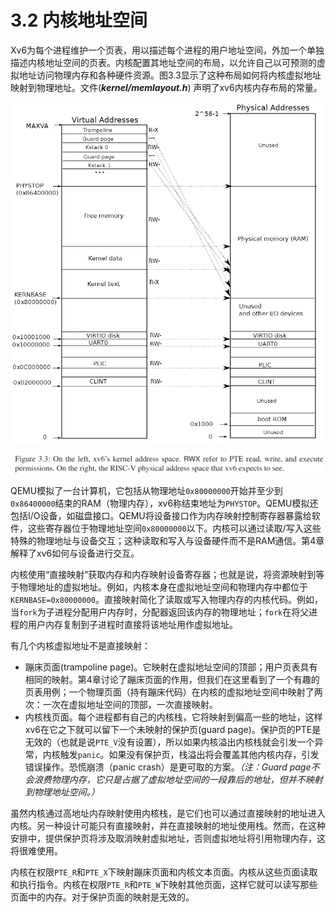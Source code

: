 # 3.2 内核地址空间

Xv6为每个进程维护一个页表，用以描述每个进程的用户地址空间，外加一个单独描述内核地址空间的页表。内核配置其地址空间的布局，以允许自己以可预测的虚拟地址访问物理内存和各种硬件资源。图3.3显示了这种布局如何将内核虚拟地址映射到物理地址。文件(***kernel/memlayout.h***) 声明了xv6内核内存布局的常量。

![img](../images/c3/p3.png)

![img](../images/c3/p4.png)

QEMU模拟了一台计算机，它包括从物理地址`0x80000000`开始并至少到`0x86400000`结束的RAM（物理内存），xv6称结束地址为`PHYSTOP`。QEMU模拟还包括I/O设备，如磁盘接口。QEMU将设备接口作为内存映射控制寄存器暴露给软件，这些寄存器位于物理地址空间`0x80000000`以下。内核可以通过读取/写入这些特殊的物理地址与设备交互；这种读取和写入与设备硬件而不是RAM通信。第4章解释了xv6如何与设备进行交互。

内核使用“直接映射”获取内存和内存映射设备寄存器；也就是说，将资源映射到等于物理地址的虚拟地址。例如，内核本身在虚拟地址空间和物理内存中都位于`KERNBASE=0x80000000`。直接映射简化了读取或写入物理内存的内核代码。例如，当`fork`为子进程分配用户内存时，分配器返回该内存的物理地址；`fork`在将父进程的用户内存复制到子进程时直接将该地址用作虚拟地址。

有几个内核虚拟地址不是直接映射：

- 蹦床页面(trampoline page)。它映射在虚拟地址空间的顶部；用户页表具有相同的映射。第4章讨论了蹦床页面的作用，但我们在这里看到了一个有趣的页表用例；一个物理页面（持有蹦床代码）在内核的虚拟地址空间中映射了两次：一次在虚拟地址空间的顶部，一次直接映射。
- 内核栈页面。每个进程都有自己的内核栈，它将映射到偏高一些的地址，这样xv6在它之下就可以留下一个未映射的保护页(guard page)。保护页的PTE是无效的（也就是说`PTE_V`没有设置），所以如果内核溢出内核栈就会引发一个异常，内核触发`panic`。如果没有保护页，栈溢出将会覆盖其他内核内存，引发错误操作。恐慌崩溃（panic crash）是更可取的方案。*（注：Guard page不会浪费物理内存，它只是占据了虚拟地址空间的一段靠后的地址，但并不映射到物理地址空间。）*

虽然内核通过高地址内存映射使用内核栈，是它们也可以通过直接映射的地址进入内核。另一种设计可能只有直接映射，并在直接映射的地址使用栈。然而，在这种安排中，提供保护页将涉及取消映射虚拟地址，否则虚拟地址将引用物理内存，这将很难使用。

内核在权限`PTE_R`和`PTE_X`下映射蹦床页面和内核文本页面。内核从这些页面读取和执行指令。内核在权限`PTE_R`和`PTE_W`下映射其他页面，这样它就可以读写那些页面中的内存。对于保护页面的映射是无效的。
